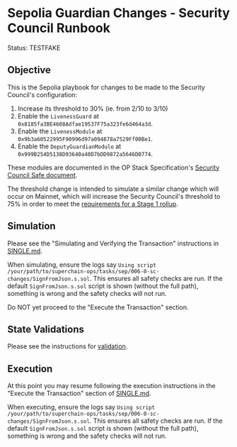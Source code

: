 # Sepolia Guardian Changes - Security Council Runbook

Status: TESTFAKE

## Objective

This is the Sepolia playbook for changes to be made to the Security Council's configuration:

1. Increase its threshold to 30% (ie. from 2/10 to 3/10)
2. Enable the `LivenessGuard` at `0x8185fa3BE4608Adfae19537F75a323fe6d464a3d`.
3. Enable the `LivenessModule` at `0x9b3a60522995F90996d97a094878a7529Ff00Be1`.
4. Enable the `DeputyGuardianModule` at `0x999B254D5138D93640a40D7bDD9872a5646D0774`.

<!-- TODO ^ Replace the TestFake addresses above with the final FAKE addresses -->

These modules are documented in the OP Stack Specification's [Security Council Safe document](https://github.com/ethereum-optimism/specs/blob/b8580f28d1371b24461d4fd08e02763c2a5b66f5/specs/experimental/security-council-safe.md#L1).

The threshold change is intended to simulate a similar change which will occur on Mainnet, which will increase the Security Council's threshold
to 75% in order to meet the [requirements for a Stage 1 rollup](https://medium.com/l2beat/stages-update-security-council-requirements-4c79cea8ef52).

## Simulation

Please see the "Simulating and Verifying the Transaction" instructions in [SINGLE.md](../../../SINGLE.md).

When simulating, ensure the logs say `Using script /your/path/to/superchain-ops/tasks/sep/006-0-sc-changes/SignFromJson.s.sol`. This ensures all safety checks are run. If the default `SignFromJson.s.sol` script is shown (without the full path), something is wrong and the safety checks will not run.

Do NOT yet proceed to the "Execute the Transaction" section.

## State Validations

Please see the instructions for [validation](./VALIDATION.md).

## Execution

At this point you may resume following the execution instructions in the "Execute the Transaction" section of [SINGLE.md](../../../SINGLE.md).

When executing, ensure the logs say `Using script /your/path/to/superchain-ops/tasks/sep/006-0-sc-changes/SignFromJson.s.sol`. This ensures all safety checks are run. If the default `SignFromJson.s.sol` script is shown (without the full path), something is wrong and the safety checks will not run.
